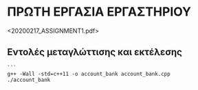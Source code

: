 # ΠΡΩΤΗ ΕΡΓΑΣΙΑ ΕΡΓΑΣΤΗΡΙΟΥ

<20200217_ASSIGNMENT1.pdf>

## Εντολές μεταγλώττισης και εκτέλεσης

    ```
    g++ -Wall -std=c++11 -o account_bank account_bank.cpp
    ./account_bank